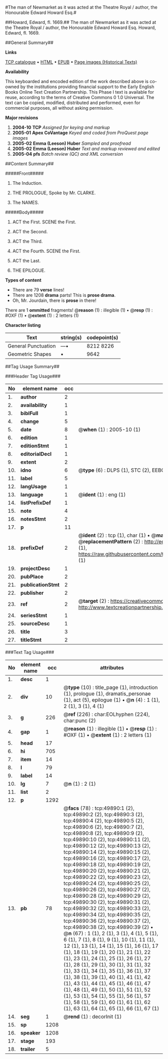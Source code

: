 #The man of Newmarket as it was acted at the Theatre Royal / author, the Honourable Edward Howard Esq.#

##Howard, Edward, fl. 1669.##
The man of Newmarket as it was acted at the Theatre Royal / author, the Honourable Edward Howard Esq.
Howard, Edward, fl. 1669.

##General Summary##

**Links**

[TCP catalogue](http://www.ota.ox.ac.uk/tcp/)  • 
[HTML](http://tei.it.ox.ac.uk/tcp/Texts-HTML/free/A44/A44624.html)  • 
[EPUB](http://tei.it.ox.ac.uk/tcp/Texts-EPUB/free/A44/A44624.epub) • 
[Page images (Historical Texts)](https://data.historicaltexts.jisc.ac.uk/view?pubId=eebo-11849386e&pageId=eebo-11849386e-49890-1)

**Availability**

This keyboarded and encoded edition of the
	       work described above is co-owned by the institutions
	       providing financial support to the Early English Books
	       Online Text Creation Partnership. This Phase I text is
	       available for reuse, according to the terms of Creative
	       Commons 0 1.0 Universal. The text can be copied,
	       modified, distributed and performed, even for
	       commercial purposes, all without asking permission.

**Major revisions**

1. __2004-10__ __TCP__ *Assigned for keying and markup*
1. __2005-01__ __Apex CoVantage__ *Keyed and coded from ProQuest page images*
1. __2005-02__ __Emma (Leeson) Huber__ *Sampled and proofread*
1. __2005-02__ __Emma (Leeson) Huber__ *Text and markup reviewed and edited*
1. __2005-04__ __pfs__ *Batch review (QC) and XML conversion*

##Content Summary##

#####Front#####

1. The Induction.

1. THE PROLOGUE, Spoke by Mr. CLARKE.

1. The NAMES.

#####Body#####

1. ACT the First. SCENE the First.

1. ACT the Second.

1. ACT the Third.

1. ACT the Fourth. SCENE the First.

1. ACT the Last.

1. THE EPILOGUE.

**Types of content**

  * There are 79 **verse** lines!
  * There are 1208 **drama** parts! This is **prose drama**.
  * Oh, Mr. Jourdain, there is **prose** in there!

There are 1 **ommitted** fragments! 
 @__reason__ (1) : illegible (1)  •  @__resp__ (1) : #OXF (1)  •  @__extent__ (1) : 2 letters (1)

**Character listing**


|Text|string(s)|codepoint(s)|
|---|---|---|
|General Punctuation|—•|8212 8226|
|Geometric Shapes|▪|9642|

##Tag Usage Summary##

###Header Tag Usage###

|No|element name|occ|attributes|
|---|---|---|---|
|1.|__author__|2||
|2.|__availability__|1||
|3.|__biblFull__|1||
|4.|__change__|5||
|5.|__date__|8| @__when__ (1) : 2005-10 (1)|
|6.|__edition__|1||
|7.|__editionStmt__|1||
|8.|__editorialDecl__|1||
|9.|__extent__|2||
|10.|__idno__|6| @__type__ (6) : DLPS (1), STC (2), EEBO-CITATION (1), OCLC (1), VID (1)|
|11.|__label__|5||
|12.|__langUsage__|1||
|13.|__language__|1| @__ident__ (1) : eng (1)|
|14.|__listPrefixDef__|1||
|15.|__note__|4||
|16.|__notesStmt__|2||
|17.|__p__|11||
|18.|__prefixDef__|2| @__ident__ (2) : tcp (1), char (1)  •  @__matchPattern__ (2) : ([0-9\-]+):([0-9IVX]+) (1), (.+) (1)  •  @__replacementPattern__ (2) : http://eebo.chadwyck.com/downloadtiff?vid=$1&page=$2 (1), https://raw.githubusercontent.com/textcreationpartnership/Texts/master/tcpchars.xml#$1 (1)|
|19.|__projectDesc__|1||
|20.|__pubPlace__|2||
|21.|__publicationStmt__|2||
|22.|__publisher__|2||
|23.|__ref__|2| @__target__ (2) : https://creativecommons.org/publicdomain/zero/1.0/ (1), http://www.textcreationpartnership.org/docs/. (1)|
|24.|__seriesStmt__|1||
|25.|__sourceDesc__|1||
|26.|__title__|3||
|27.|__titleStmt__|2||


###Text Tag Usage###

|No|element name|occ|attributes|
|---|---|---|---|
|1.|__desc__|1||
|2.|__div__|10| @__type__ (10) : title_page (1), introduction (1), prologue (1), dramatis_personae (1), act (5), epilogue (1)  •  @__n__ (4) : 1 (1), 2 (1), 3 (1), 4 (1)|
|3.|__g__|226| @__ref__ (226) : char:EOLhyphen (224), char:punc (2)|
|4.|__gap__|1| @__reason__ (1) : illegible (1)  •  @__resp__ (1) : #OXF (1)  •  @__extent__ (1) : 2 letters (1)|
|5.|__head__|17||
|6.|__hi__|705||
|7.|__item__|14||
|8.|__l__|79||
|9.|__label__|14||
|10.|__lg__|7| @__n__ (1) : 2 (1)|
|11.|__list__|2||
|12.|__p__|1292||
|13.|__pb__|78| @__facs__ (78) : tcp:49890:1 (2), tcp:49890:2 (2), tcp:49890:3 (2), tcp:49890:4 (2), tcp:49890:5 (2), tcp:49890:6 (2), tcp:49890:7 (2), tcp:49890:8 (2), tcp:49890:9 (2), tcp:49890:10 (2), tcp:49890:11 (2), tcp:49890:12 (2), tcp:49890:13 (2), tcp:49890:14 (2), tcp:49890:15 (2), tcp:49890:16 (2), tcp:49890:17 (2), tcp:49890:18 (2), tcp:49890:19 (2), tcp:49890:20 (2), tcp:49890:21 (2), tcp:49890:22 (2), tcp:49890:23 (2), tcp:49890:24 (2), tcp:49890:25 (2), tcp:49890:26 (2), tcp:49890:27 (2), tcp:49890:28 (2), tcp:49890:29 (2), tcp:49890:30 (2), tcp:49890:31 (2), tcp:49890:32 (2), tcp:49890:33 (2), tcp:49890:34 (2), tcp:49890:35 (2), tcp:49890:36 (2), tcp:49890:37 (2), tcp:49890:38 (2), tcp:49890:39 (2)  •  @__n__ (67) : 1 (1), 2 (1), 3 (1), 4 (1), 5 (1), 6 (1), 7 (1), 8 (1), 9 (1), 10 (1), 11 (1), 12 (1), 13 (1), 14 (1), 15 (1), 16 (1), 17 (1), 18 (1), 19 (1), 20 (1), 21 (1), 22 (1), 23 (1), 24 (1), 25 (1), 26 (1), 27 (1), 28 (1), 29 (1), 30 (1), 31 (1), 32 (1), 33 (1), 34 (1), 35 (1), 36 (1), 37 (1), 38 (1), 39 (1), 40 (1), 41 (1), 42 (1), 43 (1), 44 (1), 45 (1), 46 (1), 47 (1), 48 (1), 49 (1), 50 (1), 51 (1), 52 (1), 53 (1), 54 (1), 55 (1), 56 (1), 57 (1), 58 (1), 59 (1), 60 (1), 61 (1), 62 (1), 63 (1), 64 (1), 65 (1), 66 (1), 67 (1)|
|14.|__seg__|1| @__rend__ (1) : decorInit (1)|
|15.|__sp__|1208||
|16.|__speaker__|1208||
|17.|__stage__|193||
|18.|__trailer__|5||
